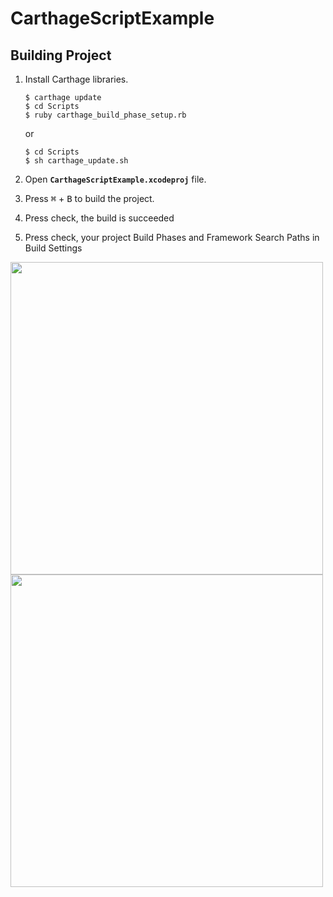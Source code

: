 # CarthageScriptExample

## Building Project

1. Install Carthage libraries.

    ```console
    $ carthage update
    $ cd Scripts
    $ ruby carthage_build_phase_setup.rb
    ```
    or
    ```console
    $ cd Scripts
    $ sh carthage_update.sh
    ```

2. Open **`CarthageScriptExample.xcodeproj`** file.
3. Press <kbd>⌘</kbd> + <kbd>B</kbd> to build the project.
4. Press check, the build is succeeded
5. Press check, your project Build Phases and Framework Search Paths in Build Settings
<div>
<img width="500" src="https://user-images.githubusercontent.com/15151687/40417333-77135a22-5eba-11e8-89e1-0adcabb2db8a.png">
<img width="500" src="https://user-images.githubusercontent.com/15151687/40417410-a8659c20-5eba-11e8-8508-551e11483fa1.png">
</div>
